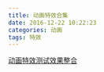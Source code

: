 ```yaml
---
title: 动画特效合集
date: 2016-12-22 10:22:23
categories: 动画
tags: 特效
---
```



<!-- more -->

[动画特效测试效果整合](http://donglegend.com/EffectsAnimate/dist/index.html)